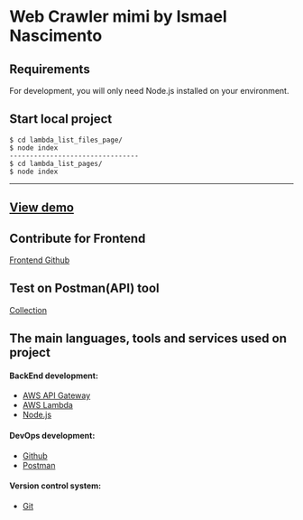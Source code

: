 # Web Crawler mimi by Ismael Nascimento

## Requirements

For development, you will only need Node.js installed on your environment.

## Start local project

    $ cd lambda_list_files_page/
    $ node index
    --------------------------------
    $ cd lambda_list_pages/
    $ node index

---

## [View demo](https://mimicrawler.herokuapp.com/)

## Contribute for Frontend

[Frontend Github](https://github.com/felipe-soren/mimi_crawler_front/)

## Test on Postman(API) tool

[Collection](https://github.com/IsmaelNascimento/web_crawler_mimi/blob/master/d3_challenge.postman_collection.json)


## The main languages, tools and services used on project

#### BackEnd development:
- [AWS API Gateway](https://aws.amazon.com/api-gateway/?nc1=h_ls)
- [AWS Lambda](https://aws.amazon.com/lambda/?nc1=h_ls)
- [Node.js](https://nodejs.org/en/)

#### DevOps development:
- [Github](https://github.com/)
- [Postman](https://www.getpostman.com/)

#### Version control system:
- [Git](https://git-scm.com/)
